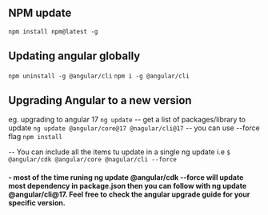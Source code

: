 ## NPM update
`npm install npm@latest -g`

## Updating angular globally
`npm uninstall -g @angular/cli`
`npm i -g @angular/cli`

## Upgrading Angular to a new version
eg. upgrading to angular 17
`ng update`  -- get a list of packages/library to update
`ng update @angular/core@17 @nagular/cli@17`  -- you can use --force flag
`npm install`

-- You can include all the items tu update in a single ng update i.e `$ @angular/cdk @angular/core @nagular/cli --force`

#### - most of the time runing ng update @angular/cdk --force will update most dependency in package.json then you can follow with ng update @angular/cli@17. Feel free to check the angular upgrade guide for your specific version.
